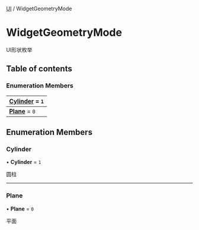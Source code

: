 [UI](../groups/Core.UI.md) / WidgetGeometryMode

# WidgetGeometryMode <Badge type="tip" text="Enumeration" /> <Score text="WidgetGeometryMode" />

<p class="content-big">

UI形状枚举

</p>

## Table of contents

### Enumeration Members <Score text="Enumeration" /> 
| **[Cylinder](mw.WidgetGeometryMode.md#cylinder)** = ``1``  |
| :----- |
| **[Plane](mw.WidgetGeometryMode.md#plane)** = ``0`` |

## Enumeration Members

### Cylinder <Score text="Cylinder" /> 

• **Cylinder** = ``1``

圆柱

___

### Plane <Score text="Plane" /> 

• **Plane** = ``0``

平面
